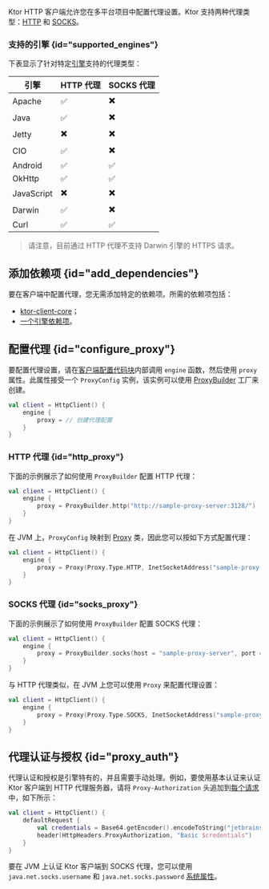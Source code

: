 [//]: # (title: 代理)

<show-structure for="chapter" depth="2"/>

Ktor HTTP 客户端允许您在多平台项目中配置代理设置。Ktor 支持两种代理类型：[HTTP](https://en.wikipedia.org/wiki/Proxy_server#Web_proxy_servers) 和 [SOCKS](https://en.wikipedia.org/wiki/SOCKS)。

### 支持的引擎 {id="supported_engines"}

下表显示了针对特定[引擎](client-engines.md)支持的代理类型：

| 引擎     | HTTP 代理 | SOCKS 代理 |
|------------|------------|-------------|
| Apache     | ✅          |   ✖️         |
| Java       | ✅          |   ✖️         |
| Jetty      | ✖️          |   ✖️         |
| CIO        | ✅          |   ✖️         |
| Android    | ✅          |   ✅         |
| OkHttp     | ✅          |   ✅         |
| JavaScript | ✖️          |   ✖️         |
| Darwin     | ✅          |   ✖️          |
| Curl       | ✅          |   ✅         |

> 请注意，目前通过 HTTP 代理不支持 Darwin 引擎的 HTTPS 请求。

## 添加依赖项 {id="add_dependencies"}

要在客户端中配置代理，您无需添加特定的依赖项。所需的依赖项包括：
- [ktor-client-core](client-dependencies.md#client-dependency)；
- [一个引擎依赖项](client-dependencies.md#engine-dependency)。

## 配置代理 {id="configure_proxy"}

要配置代理设置，请在[客户端配置代码块](client-create-and-configure.md#configure-client)内部调用 `engine` 函数，然后使用 `proxy` 属性。此属性接受一个 `ProxyConfig` 实例，该实例可以使用 [ProxyBuilder](https://api.ktor.io/ktor-client/ktor-client-core/io.ktor.client.engine/-proxy-builder/index.html) 工厂来创建。

```kotlin
val client = HttpClient() {
    engine {
        proxy = // 创建代理配置
    }
}
```

### HTTP 代理 {id="http_proxy"}

下面的示例展示了如何使用 `ProxyBuilder` 配置 HTTP 代理：

```kotlin
val client = HttpClient() {
    engine {
        proxy = ProxyBuilder.http("http://sample-proxy-server:3128/")
    }
}
```

在 JVM 上，`ProxyConfig` 映射到 [Proxy](https://docs.oracle.com/javase/7/docs/api/java/lang/reflect/Proxy.html) 类，因此您可以按如下方式配置代理：

```kotlin
val client = HttpClient() {
    engine {
        proxy = Proxy(Proxy.Type.HTTP, InetSocketAddress("sample-proxy-server", 3128))
    }
}
```

### SOCKS 代理 {id="socks_proxy"}

下面的示例展示了如何使用 `ProxyBuilder` 配置 SOCKS 代理：

```kotlin
val client = HttpClient() {
    engine {
        proxy = ProxyBuilder.socks(host = "sample-proxy-server", port = 1080)
    }
}
```

与 HTTP 代理类似，在 JVM 上您可以使用 `Proxy` 来配置代理设置：

```kotlin
val client = HttpClient() {
    engine {
        proxy = Proxy(Proxy.Type.SOCKS, InetSocketAddress("sample-proxy-server", 1080))
    }
}
```

## 代理认证与授权 {id="proxy_auth"}

代理认证和授权是引擎特有的，并且需要手动处理。例如，要使用基本认证来认证 Ktor 客户端到 HTTP 代理服务器，请将 `Proxy-Authorization` 头追加到[每个请求](client-default-request.md)中，如下所示：

```kotlin
val client = HttpClient() {
    defaultRequest {
        val credentials = Base64.getEncoder().encodeToString("jetbrains:foobar".toByteArray())
        header(HttpHeaders.ProxyAuthorization, "Basic $credentials")
    }
}
```

要在 JVM 上认证 Ktor 客户端到 SOCKS 代理，您可以使用 `java.net.socks.username` 和 `java.net.socks.password` [系统属性](https://docs.oracle.com/javase/7/docs/api/java/net/doc-files/net-properties.html)。